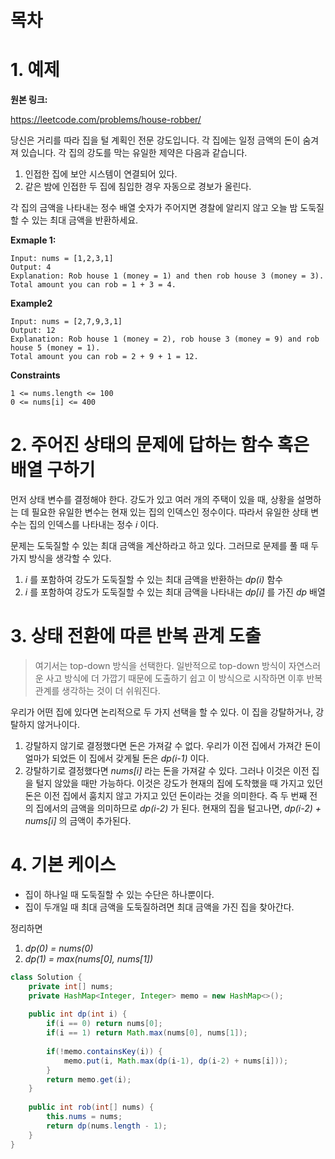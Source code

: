 # 목차


# 1. 예제

**원본 링크:**

https://leetcode.com/problems/house-robber/

당신은 거리를 따라 집을 털 계획인 전문 강도입니다.
각 집에는 일정 금액의 돈이 숨겨져 있습니다.
각 집의 강도를 막는 유일한 제약은 다음과 같습니다.

1. 인접한 집에 보안 시스템이 연결되어 있다.
2. 같은 밤에 인접한 두 집에 침입한 경우 자동으로 경보가 올린다.

각 집의 금액을 나타내는 정수 배열 숫자가 주어지면 경찰에 알리지 않고
오늘 밤 도둑질할 수 있는 최대 금액을 반환하세요.

**Exmaple 1:**

```text
Input: nums = [1,2,3,1]
Output: 4
Explanation: Rob house 1 (money = 1) and then rob house 3 (money = 3).
Total amount you can rob = 1 + 3 = 4.
```


**Example2**

```text
Input: nums = [2,7,9,3,1]
Output: 12
Explanation: Rob house 1 (money = 2), rob house 3 (money = 9) and rob house 5 (money = 1).
Total amount you can rob = 2 + 9 + 1 = 12.
```

**Constraints**

```text
1 <= nums.length <= 100
0 <= nums[i] <= 400
```

# 2. 주어진 상태의 문제에 답하는 함수 혹은 배열 구하기

먼저 상태 변수를 결정해야 한다.
강도가 있고 여러 개의 주택이 있을 때, 상황을 설명하는 데 필요한
유일한 변수는 현재 있는 집의 인덱스인 정수이다. 따라서 유일한 상태 변수는
집의 인덱스를 나타내는 정수 *i* 이다.

문제는 도둑질할 수 있는 최대 금액을 계산하라고 하고 있다.
그러므로 문제를 풀 때 두 가지 방식을 생각할 수 있다.

1. *i* 를 포함하여 강도가 도둑질할 수 있는 최대 금액을 반환하는 *dp(i)* 함수
2. *i* 를 포함하여 강도가 도둑질할 수 있는 최대 금액을 나타내는 *dp[i]* 를 가진 *dp* 배열

# 3. 상태 전환에 따른 반복 관계 도출

> 여기서는 top-down 방식을 선택한다.
> 일반적으로 top-down 방식이 자연스러운 사고 방식에 더 가깝기 때문에 도출하기 쉽고 이 방식으로 시작하면 이후 반복 관계를 생각하는 것이 더 쉬워진다.

우리가 어떤 집에 있다면 논리적으로 두 가지 선택을 할 수 있다.
이 집을 강탈하거나, 강탈하지 않거나이다.

1. 강탈하지 않기로 결정했다면 돈은 가져갈 수 없다. 우리가 이전 집에서 가져간 돈이 얼마가 되었든 이 집에서 갖게될 돈은 *dp(i-1)* 이다.
2. 강탈하기로 결정했다면 _nums[i]_ 라는 돈을 가져갈 수 있다. 그러나 이것은 이전 집을 털지 않았을 때만 가능하다. 이것은 강도가 현재의 집에 도착했을 때 가지고 있던 돈은 이전 집에서 훔치지 않고 가지고 있던 돈이라는 것을 의미한다. 즉 두 번째 전의 집에서의 금액을 의미하므로 *dp(i-2)* 가 된다. 현재의 집을 털고나면, *dp(i-2) + nums[i]* 의 금액이 추가된다.

# 4. 기본 케이스

- 집이 하나일 때 도둑질할 수 있는 수단은 하나뿐이다.
- 집이 두개일 때 최대 금액을 도둑질하려면 최대 금액을 가진 집을 찾아간다.

정리하면

1. *dp(0) = nums(0)*
2. *dp(1) = max(nums[0], nums[1])*

```java
class Solution {
    private int[] nums;
    private HashMap<Integer, Integer> memo = new HashMap<>();
    
    public int dp(int i) {
        if(i == 0) return nums[0];
        if(i == 1) return Math.max(nums[0], nums[1]);
        
        if(!memo.containsKey(i)) {
            memo.put(i, Math.max(dp(i-1), dp(i-2) + nums[i]));
        }
        return memo.get(i);
    }
    
    public int rob(int[] nums) {
        this.nums = nums;
        return dp(nums.length - 1);
    }
}
```